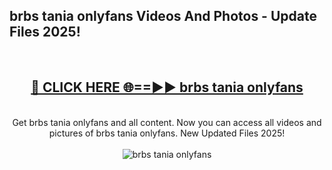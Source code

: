 <h2>brbs tania onlyfans Videos And Photos - Update Files 2025!</h2>
<br>
<div align="center">
<h2><a href="https://linkcuts.com/hfmhzwbr" rel="nofollow">🔴 CLICK HERE 🌐==►► brbs tania onlyfans</a></h2>
<br>
Get brbs tania onlyfans and all content. Now you can access all videos and pictures of brbs tania onlyfans. New Updated Files 2025!
<br>
<br>
<a href="https://linkcuts.com/hfmhzwbr" rel="nofollow" data-target="animated-image.originalLink"><img src="https://i.ibb.co.com/WyWwxjT/player-gif2.gif" alt="brbs tania onlyfans" style="max-width: 100%; display: inline-block;" data-target="animated-image.originalImage"></a>
</div>
<br>